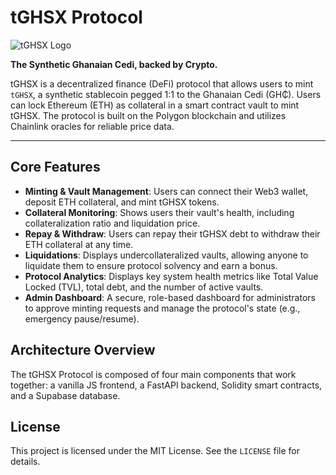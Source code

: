 # tGHSX Protocol

![tGHSX Logo](app/logo.png)

**The Synthetic Ghanaian Cedi, backed by Crypto.**

tGHSX is a decentralized finance (DeFi) protocol that allows users to mint `tGHSX`, a synthetic stablecoin pegged 1:1 to the Ghanaian Cedi (GH₵). Users can lock Ethereum (ETH) as collateral in a smart contract vault to mint tGHSX. The protocol is built on the Polygon blockchain and utilizes Chainlink oracles for reliable price data.

---

## Core Features

* **Minting & Vault Management**: Users can connect their Web3 wallet, deposit ETH collateral, and mint tGHSX tokens.
* **Collateral Monitoring**: Shows users their vault's health, including collateralization ratio and liquidation price.
* **Repay & Withdraw**: Users can repay their tGHSX debt to withdraw their ETH collateral at any time.
* **Liquidations**: Displays undercollateralized vaults, allowing anyone to liquidate them to ensure protocol solvency and earn a bonus.
* **Protocol Analytics**: Displays key system health metrics like Total Value Locked (TVL), total debt, and the number of active vaults.
* **Admin Dashboard**: A secure, role-based dashboard for administrators to approve minting requests and manage the protocol's state (e.g., emergency pause/resume).

## Architecture Overview

The tGHSX Protocol is composed of four main components that work together: a vanilla JS frontend, a FastAPI backend, Solidity smart contracts, and a Supabase database.



## License

This project is licensed under the MIT License. See the `LICENSE` file for details.
